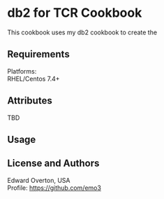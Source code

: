 db2 for TCR Cookbook
====================

This cookbook uses my db2 cookbook to create the

Requirements
------------
Platforms:<br>
RHEL/Centos 7.4+<br>

Attributes
----------
TBD

Usage
-----

License and Authors
-------------------
Edward Overton, USA<br>
Profile: https://github.com/emo3<br>
